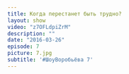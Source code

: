 ```yaml
---
title: Когда перестанет быть трудно?
layout: show
video: "z7OFLdpiZrM"
description: ""
date: "2016-03-26"
episode: 7
picture: 7.jpg
subtitle: '#ШоуВоробьёва 7'
---
```

